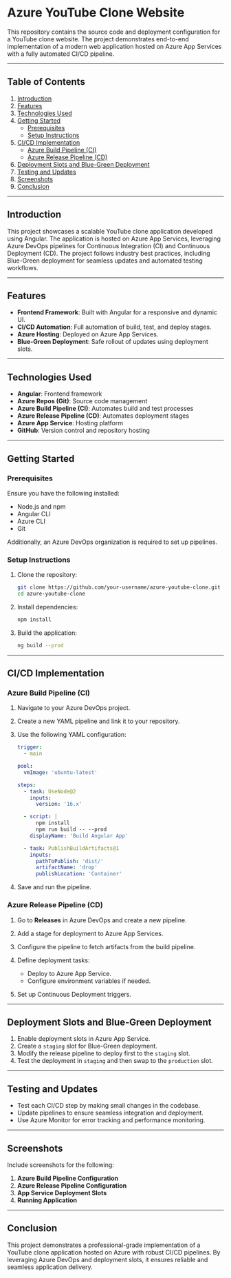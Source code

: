# Azure YouTube Clone Website

This repository contains the source code and deployment configuration for a YouTube clone website. The project demonstrates end-to-end implementation of a modern web application hosted on Azure App Services with a fully automated CI/CD pipeline.

---

## Table of Contents

1. [Introduction](#introduction)
2. [Features](#features)
3. [Technologies Used](#technologies-used)
4. [Getting Started](#getting-started)
    - [Prerequisites](#prerequisites)
    - [Setup Instructions](#setup-instructions)
5. [CI/CD Implementation](#cicd-implementation)
    - [Azure Build Pipeline (CI)](#azure-build-pipeline-ci)
    - [Azure Release Pipeline (CD)](#azure-release-pipeline-cd)
6. [Deployment Slots and Blue-Green Deployment](#deployment-slots-and-blue-green-deployment)
7. [Testing and Updates](#testing-and-updates)
8. [Screenshots](#screenshots)
9. [Conclusion](#conclusion)

---

## Introduction

This project showcases a scalable YouTube clone application developed using Angular. The application is hosted on Azure App Services, leveraging Azure DevOps pipelines for Continuous Integration (CI) and Continuous Deployment (CD). The project follows industry best practices, including Blue-Green deployment for seamless updates and automated testing workflows.

---

## Features

- **Frontend Framework**: Built with Angular for a responsive and dynamic UI.
- **CI/CD Automation**: Full automation of build, test, and deploy stages.
- **Azure Hosting**: Deployed on Azure App Services.
- **Blue-Green Deployment**: Safe rollout of updates using deployment slots.

---

## Technologies Used

- **Angular**: Frontend framework
- **Azure Repos (Git)**: Source code management
- **Azure Build Pipeline (CI)**: Automates build and test processes
- **Azure Release Pipeline (CD)**: Automates deployment stages
- **Azure App Service**: Hosting platform
- **GitHub**: Version control and repository hosting

---

## Getting Started

### Prerequisites

Ensure you have the following installed:

- Node.js and npm
- Angular CLI
- Azure CLI
- Git

Additionally, an Azure DevOps organization is required to set up pipelines.

### Setup Instructions

1. Clone the repository:
   ```bash
   git clone https://github.com/your-username/azure-youtube-clone.git
   cd azure-youtube-clone
   ```

2. Install dependencies:
   ```bash
   npm install
   ```

3. Build the application:
   ```bash
   ng build --prod
   ```

---

## CI/CD Implementation

### Azure Build Pipeline (CI)

1. Navigate to your Azure DevOps project.
2. Create a new YAML pipeline and link it to your repository.
3. Use the following YAML configuration:

    ```yaml
    trigger:
      - main

    pool:
      vmImage: 'ubuntu-latest'

    steps:
      - task: UseNode@2
        inputs:
          version: '16.x'

      - script: |
          npm install
          npm run build -- --prod
        displayName: 'Build Angular App'

      - task: PublishBuildArtifacts@1
        inputs:
          pathToPublish: 'dist/'
          artifactName: 'drop'
          publishLocation: 'Container'
    ```

4. Save and run the pipeline.

### Azure Release Pipeline (CD)

1. Go to **Releases** in Azure DevOps and create a new pipeline.
2. Add a stage for deployment to Azure App Services.
3. Configure the pipeline to fetch artifacts from the build pipeline.
4. Define deployment tasks:

    - Deploy to Azure App Service.
    - Configure environment variables if needed.

5. Set up Continuous Deployment triggers.

---

## Deployment Slots and Blue-Green Deployment

1. Enable deployment slots in Azure App Service.
2. Create a `staging` slot for Blue-Green deployment.
3. Modify the release pipeline to deploy first to the `staging` slot.
4. Test the deployment in `staging` and then swap to the `production` slot.

---

## Testing and Updates

- Test each CI/CD step by making small changes in the codebase.
- Update pipelines to ensure seamless integration and deployment.
- Use Azure Monitor for error tracking and performance monitoring.

---

## Screenshots

Include screenshots for the following:

1. **Azure Build Pipeline Configuration**
2. **Azure Release Pipeline Configuration**
3. **App Service Deployment Slots**
4. **Running Application**

---

## Conclusion

This project demonstrates a professional-grade implementation of a YouTube clone application hosted on Azure with robust CI/CD pipelines. By leveraging Azure DevOps and deployment slots, it ensures reliable and seamless application delivery.

